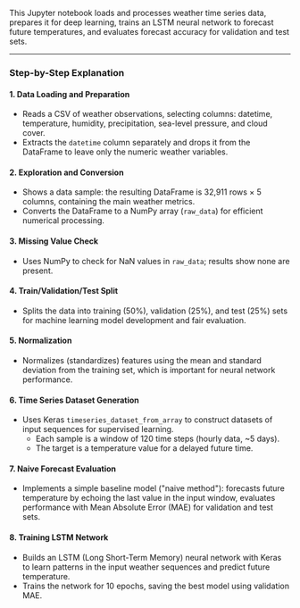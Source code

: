 This Jupyter notebook loads and processes weather time series data, prepares it for deep learning, trains an LSTM neural network to forecast future temperatures, and evaluates forecast accuracy for validation and test sets.

---

### Step-by-Step Explanation

#### 1. **Data Loading and Preparation**
- Reads a CSV of weather observations, selecting columns: datetime, temperature, humidity, precipitation, sea-level pressure, and cloud cover.
- Extracts the `datetime` column separately and drops it from the DataFrame to leave only the numeric weather variables.

#### 2. **Exploration and Conversion**
- Shows a data sample: the resulting DataFrame is 32,911 rows × 5 columns, containing the main weather metrics.
- Converts the DataFrame to a NumPy array (`raw_data`) for efficient numerical processing.

#### 3. **Missing Value Check**
- Uses NumPy to check for NaN values in `raw_data`; results show none are present.

#### 4. **Train/Validation/Test Split**
- Splits the data into training (50%), validation (25%), and test (25%) sets for machine learning model development and fair evaluation.

#### 5. **Normalization**
- Normalizes (standardizes) features using the mean and standard deviation from the training set, which is important for neural network performance.

#### 6. **Time Series Dataset Generation**
- Uses Keras `timeseries_dataset_from_array` to construct datasets of input sequences for supervised learning.
  - Each sample is a window of 120 time steps (hourly data, ~5 days).
  - The target is a temperature value for a delayed future time.

#### 7. **Naive Forecast Evaluation**
- Implements a simple baseline model ("naive method"): forecasts future temperature by echoing the last value in the input window, evaluates performance with Mean Absolute Error (MAE) for validation and test sets.

#### 8. **Training LSTM Network**
- Builds an LSTM (Long Short-Term Memory) neural network with Keras to learn patterns in the input weather sequences and predict future temperature.
- Trains the network for 10 epochs, saving the best model using validation MAE.

 
